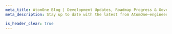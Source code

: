 ```yaml
---
meta_title: AtomOne Blog | Development Updates, Roadmap Progress & Governance Insights
meta_description: Stay up to date with the latest from AtomOne—engineering advancements, key governance decisions, and upcoming milestones shaping the network’s future.

is_header_clear: true
---
```


